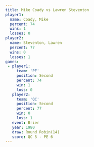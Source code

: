 ```yaml
---
title: Mike Coady vs Lawren Steventon
player1:                 
  name: Coady, Mike      
  percent: 74            
  wins: 1                
  losses: 0              
player2:                 
  name: Steventon, Lawren
  percent: 77            
  wins: 0                
  losses: 1              
games:
 - player1:          
     team: 'PE'      
     position: Second
     percent: 74     
     win: 1          
     loss: 0         
   player2:          
     team: 'QC'      
     position: Second
     percent: 77     
     win: 0          
     loss: 1         
   event: Brier         
   year: 1980           
   draw: Round Robin(14)
   score: QC 5 - PE 6   
---
```

